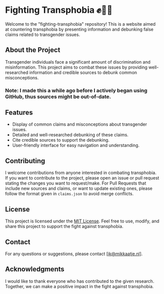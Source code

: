 # Fighting Transphobia ✊🏳️‍⚧️

Welcome to the "fighting-transphobia" repository! This is a website aimed at countering transphobia by presenting information and debunking false claims related to transgender issues.

## About the Project

Transgender individuals face a significant amount of discrimination and misinformation. This project aims to combat these issues by providing well-researched information and credible sources to debunk common misconceptions.

### Note: I made this a while ago before I actively began using GitHub, thus sources might be out-of-date.

## Features

- Display of common claims and misconceptions about transgender issues.
- Detailed and well-researched debunking of these claims.
- Cite credible sources to support the debunking.
- User-friendly interface for easy navigation and understanding.

## Contributing

I welcome contributions from anyone interested in combating transphobia. If you want to contribute to the project, please open an issue or pull request stating the changes you want to request/make.
For Pull Requests that include new sources and claims, or want to update existing ones, please follow the format given in `claims.json` to avoid merge conflicts.

## License

This project is licensed under the [MIT License](LICENSE). Feel free to use, modify, and share this project to support the fight against transphobia.

## Contact

For any questions or suggestions, please contact [ik@mikkaatje.nl].

## Acknowledgments

I would like to thank everyone who has contributed to the given research. Together, we can make a positive impact in the fight against transphobia.
